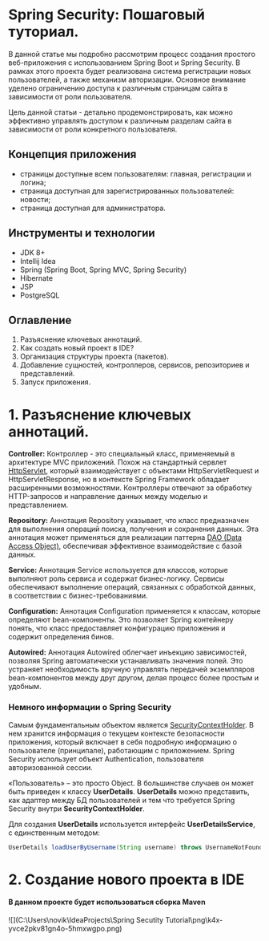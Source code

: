 
# Spring Security: Пошаговый туториал.

В данной статье мы подробно рассмотрим процесс создания простого веб-приложения с использованием Spring Boot и Spring Security. В рамках этого проекта будет реализована система регистрации новых пользователей, а также механизм авторизации. Основное внимание уделено ограничению доступа к различным страницам сайта в зависимости от роли пользователя.

Цель данной статьи - детально продемонстрировать, как можно эффективно управлять доступом к различным разделам сайта в зависимости от роли конкретного пользователя.

## Концепция приложения 

- страницы доступные всем пользователям: главная, регистрации и логина;
- страница доступная для зарегистрированных пользователей: новости;
- страница доступная для администратора.

## Инструменты и технологии 
- JDK 8+
- Intellij Idea
- Spring (Spring Boot, Spring MVC, Spring Security)
- Hibernate
- JSP
- PostgreSQL

## Оглавление
1. Разъяснение ключевых аннотаций.
2. Как создать новый проект в IDE?
3. Организация структуры проекта (пакетов).
4. Добавление сущностей, контроллеров, сервисов, репозиториев и представлений.
5. Запуск приложения.

# 1. Разъяснение ключевых аннотаций.

**Controller:**
Контроллер - это специальный класс, применяемый в архитектуре MVC приложений. Похож на стандартный сервлет [HttpServlet](https://docs.oracle.com/cd/E17802_01/webservices/webservices/docs/2.0/api/javax/servlet/http/HttpServlet.html), который взаимодействует с объектами HttpServletRequest и HttpServletResponse, но в контексте Spring Framework обладает расширенными возможностями. Контроллеры отвечают за обработку HTTP-запросов и направление данных между моделью и представлением.

**Repository:**
Аннотация Repository указывает, что класс предназначен для выполнения операций поиска, получения и сохранения данных. Эта аннотация может применяться для реализации паттерна [DAO (Data Access Object)](https://habr.com/ru/articles/262243/), обеспечивая эффективное взаимодействие с базой данных.

**Service:**
Аннотация Service используется для классов, которые выполняют роль сервиса и содержат бизнес-логику. Сервисы обеспечивают выполнение операций, связанных с обработкой данных, в соответствии с бизнес-требованиями.

**Configuration:**
Аннотация Configuration применяется к классам, которые определяют bean-компоненты. Это позволяет Spring контейнеру понять, что класс предоставляет конфигурацию приложения и содержит определения бинов.

**Autowired:**
Аннотация Autowired облегчает инъекцию зависимостей, позволяя Spring автоматически устанавливать значения полей. Это устраняет необходимость вручную управлять передачей экземпляров bean-компонентов между друг другом, делая процесс более простым и удобным.

### Немного информации о Spring Security

Самым фундаментальным объектом является [SecurityContextHolder](https://docs.spring.io/spring-security/site/docs/current/api/org/springframework/security/core/context/SecurityContextHolder.html). В нем хранится информация о текущем контексте безопасности приложения, который включает в себя подробную информацию о пользователе (принципале), работающим с приложением. Spring Security использует объект Authentication, пользователя авторизованной сессии.

«Пользователь» – это просто Object. В большинстве случаев он может быть
приведен к классу **UserDetails**. **UserDetails** можно представить, как адаптер между БД пользователей и тем что требуется Spring Security внутри **SecurityContextHolder**.

Для создания **UserDetails** используется интерфейс **UserDetailsService**, с единственным методом:

```java
UserDetails loadUserByUsername(String username) throws UsernameNotFoundException 
```

# 2. Создание нового проекта в IDE

#### В данном проекте будет использоваться сборка Maven

![](C:\Users\novik\IdeaProjects\Spring Secutity Tutorial\png\k4x-yvce2pkv81gn4o-5hmxwgpo.png)
